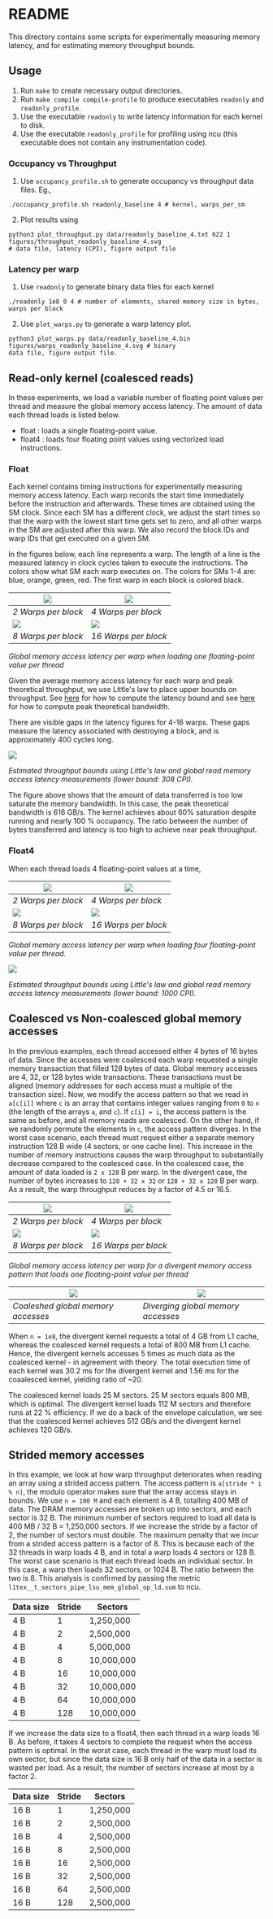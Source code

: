 # README
This directory contains some scripts for experimentally measuring memory latency, and for estimating
memory throughput bounds. 

## Usage
1. Run `make` to create necessary output directories. 
2. Run `make compile compile-profile` to produce executables `readonly` and `readonly_profile`. 
3. Use the
   executable `readonly` to write latency information for each kernel to disk. 
4. Use the executable `readonly_profile` for profiling using ncu (this executable does not contain
   any instrumentation code).

### Occupancy vs Throughput
1. Use `occupancy_profile.sh` to generate occupancy vs throughput data files. Eg., 
```
./occupancy_profile.sh readonly_baseline 4 # kernel, warps_per_sm
```
2. Plot results using
```
python3 plot_throughput.py data/readonly_baseline_4.txt 622 1 figures/throughput_readonly_baseline_4.svg
# data file, latency (CPI), figure output file
```
### Latency per warp
1. Use `readonly` to generate binary data files for each kernel
```
./readonly 1e8 0 4 # number of elements, shared memory size in bytes, warps per block
```
2. Use `plot_warps.py` to generate a warp latency plot.
```
python3 plot_warps.py data/readonly_baseline_4.bin figures/warps_readonly_baseline_4.svg # binary
data file, figure output file.
```


## Read-only kernel (coalesced reads)
In these experiments, we load a variable number of floating point values per thread and measure the
global memory access latency.  The amount of
data each thread loads is listed below.
* float : loads a single floating-point value.
* float4 : loads four floating point values using vectorized load instructions.

### Float

Each kernel contains timing instructions for experimentally measuring memory access latency. Each
warp records the start time immediately before the instruction and afterwards. These times are
obtained using the SM clock. Since each SM has a different clock, we adjust the start times so that
the warp with the lowest start time gets set to zero, and all other warps in the SM are adjusted after this warp. We also record the block IDs and
warp IDs that get executed on a given SM. 

In the figures below, each line represents a warp. The length of a line is the measured latency in
clock cycles
taken to execute the instructions. The colors show what SM each warp executes on. The colors for
SMs 1-4 are: blue, orange, green, red. The first warp in each block is colored black.

| ![](figures/warps_readonly_baseline_2.svg) | ![](figures/warps_readonly_baseline_4.svg) |
|---|---|
| *2 Warps per block*                        | *4 Warps per block*                        |
| ![](figures/warps_readonly_baseline_8.svg) | ![](figures/warps_readonly_baseline_16.svg) |
| *8 Warps per block* | *16 Warps per block* |

*Global memory access latency per warp when loading one floating-point value per thread*

Given the average memory access latency for each warp and peak theoretical throughput, we use Little's law to place upper bounds on throughput.
See [here](latency_bound.md) for how to compute the latency bound and see [here](memory_bandwidth.md) for how to compute peak theoretical bandwidth.


There are visible gaps in the latency figures for 4-16 warps. These gaps measure the latency
associated with destroying a block, and is approximately 400 cycles long.

![](figures/throughput_readonly_baseline_4.svg)

*Estimated throughput bounds using Little's law and global read memory access latency measurements
(lower bound: 308 CPI).*

The figure above shows that the amount of data transferred is too low saturate the memory bandwidth.
In this case, the peak theoretical bandwidth is 616 GB/s. The kernel achieves about 60% saturation despite running and nearly 100 % occupancy. The ratio between the number of bytes transferred and latency is too high to achieve near peak throughput.

### Float4

When each thread loads 4 floating-point values at a time, 

| ![](figures/warps_readonly_float4_2.svg) | ![](figures/warps_readonly_float4_4.svg) |
|---|---|
| *2 Warps per block*                        | *4 Warps per block*                        |
| ![](figures/warps_readonly_float4_8.svg) | ![](figures/warps_readonly_float4_16.svg) |
| *8 Warps per block* | *16 Warps per block* |

*Global memory access latency per warp when loading four floating-point value per thread.*

![](figures/throughput_readonly_float4_4.svg)

*Estimated throughput bounds using Little's law and global read memory access latency measurements
(lower bound: 1000 CPI).*

## Coalesced vs Non-coalesced global memory accesses

In the previous examples, each thread accessed either 4 bytes of 16 bytes of data. Since the
accesses were coalesced each warp requested a single memory transaction that filled 128 bytes of
data. Global memory accesses are 4, 32, or 128 bytes wide transactions. These transactions must be aligned (memory addresses for each access must a multiple of the transaction size). Now, we modify the access pattern so that we read in `a[c[i]]` where `c` is an array that
contains integer values ranging from `0` to `n` (the length of the arrays `a`, and `c`). If `c[i] =
i`, the access pattern is the same as before, and all memory reads are coalesced. On the other hand,
if we randomly permute the elements in `c`, the access pattern diverges. In the worst case scenario,
each thread must request either a separate memory instruction 128
B wide (4 sectors, or one cache line). This increase in the number of memory instructions causes the warp throughput to
substantially decrease compared to the coalesced case. In the coalesced case, the amount of data
loaded is `2 x 128` B per warp. In the divergent case, the number of bytes increases to `128 + 32 x 32` or `128 + 32 x 128` B per warp. As a result, the warp throughput reduces by a
  factor of 4.5 or 16.5.

| ![](figures/warps_readonly_random_access_2.svg) | ![](figures/warps_readonly_random_access_4.svg) |
|---|---|
| *2 Warps per block*                        | *4 Warps per block*                        |
| ![](figures/warps_readonly_random_access_8.svg) | ![](figures/warps_readonly_random_access_16.svg) |
| *8 Warps per block* | *16 Warps per block* |

*Global memory access latency per warp for a divergent memory access pattern that loads one floating-point value per thread*

| ![](figures/throughput_readonly_nondiverging_4.svg) | ![](figures/throughput_readonly_diverging_4.svg) |
|---|---|
| *Coaleshed global memory accesses* | *Diverging global memory accesses* |


When `n = 1e8`, the divergent kernel requests a total of 4 GB from L1 cache,  whereas the coalesced kernel requests a total of 800 MB from L1 cache. Hence, the divergent kernels accesses 5 times as much data as the coalesced kernel - in agreement with theory. The total execution time of each kernel was 30.2 ms for the divergent kernel and 1.56 ms for the  coaalesced kernel, yielding ratio of ~20.

The coalesced kernel loads 25 M sectors. 25 M sectors equals 800 MB, which is optimal. The divergent
kernel loads 112 M sectors and therefore runs at 22 % efficiency. If we do a back of the envelope
calculation, we see that the coalesced kernel achieves 512 GB/s and the divergent kernel achieves
120 GB/s. 

## Strided memory accesses
In this example, we look at how warp throughput deteriorates when reading an array using a strided
access pattern. The access pattern is `a[stride * i % n]`, the modulo operator makes sure that the
array access stays in bounds. We use `n = 100 M` and each element is 4 B, totalling 400 MB of
data. The DRAM memory accesses are broken up into sectors, and each sector is 32 B. The minimum
number of sectors required to load all data is 400 MB / 32 B = 1,250,000 sectors. If we increase the stride by a
factor of 2, the number of sectors must double. The maximum penalty that we incur from a strided
access pattern is a factor of 8. This is because each of the 32 threads in warp loads 4 B, and
in total a warp loads 4 sectors or 128 B. The worst case scenario is that each thread loads an
individual sector. In this case, a warp then loads 32 sectors, or 1024 B. The ratio between the two
is 8. This analysis is confirmed by passing the metric `l1tex__t_sectors_pipe_lsu_mem_global_op_ld.sum` to ncu.

| Data size  | Stride | Sectors |
|---|---|---|
4 B | 1 | 1,250,000|
4 B | 2 | 2,500,000|
4 B | 4 | 5,000,000|
4 B | 8 | 10,000,000|
4 B | 16 | 10,000,000|
4 B | 32 | 10,000,000|
4 B | 64 | 10,000,000|
4 B | 128 | 10,000,000|

If we increase the data size to a float4, then each thread in a warp loads 16 B. As before, it
takes 4 sectors to complete the request when the access pattern is optimal. In the worst case, each
thread in the warp must load its own sector, but since the data size is 16 B only half of the data
in a sector is wasted per load. As a result, the number of sectors increase at most by a factor 2.

| Data size  | Stride | Sectors |
|---|---|---|
16 B | 1 | 1,250,000|
16 B | 2 | 2,500,000|
16 B | 4 | 2,500,000|
16 B | 8 | 2,500,000|
16 B | 16 | 2,500,000|
16 B | 32 | 2,500,000|
16 B | 64 | 2,500,000|
16 B | 128 | 2,500,000|





